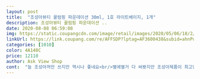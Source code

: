 ```yaml
---
layout: post 
title:  "조성아뷰티 꿀럼핑 파운데이션 30ml, 1호 라이트베이지, 1개" 
description: 조성아뷰티 꿀럼핑 파운데이션 ..
date: 2020-08-08 06:59:08 
img: https://static.coupangcdn.com/image/retail/images/2020/05/06/18/2/7645c11b-aa6d-473a-a3ba-0406d06095ac.jpg 
linkUrl: https://link.coupang.com/re/AFFSDP?lptag=AF3600438&subid=ahnPublicAsk&pageKey=1548760572&itemId=2650709458&vendorItemId=70641515120&traceid=V0-113-23aaf1544806a5b6 
categories: [1010] 
color: 4A148C 
price: 12110 
author: Ask View Shop 
cont:  "늘 조성아꺼만 쓰지만 역시나 좋네요<br/>별에별거 다 써봣지만 조성아제품이 최고인듯... <br/><br/>소량으로도 밀착이 잘되고 부드럽게 발라지는게 정말 강추 입니다<br/>아직 사용전이지만, 믿고 쓰는 조성아 제품이라 좋아요.<br/> 특히 빠른 배송이 젤 좋네요^^<br/>절대 배신안하는 제품입니다!!!<br/>피부가 건조해서 많이뜨기도하고 술도많이마셔서 잘뜨는편인데 정말 조성아꺼는 한번도 뜬적이 없어요!!!<br/>" 
---
```

